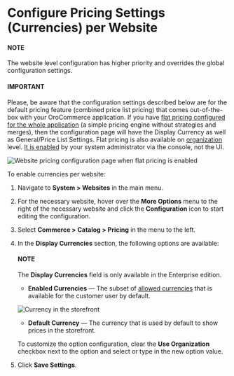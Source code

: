 <a id="pricing-currency-website"></a>

<a id="sys-websites-sysconfig-currency"></a>

# Configure Pricing Settings (Currencies) per Website

#### NOTE
The website level configuration has higher priority and overrides the global configuration settings.

#### IMPORTANT
Please, be aware that the configuration settings described below are for the default pricing feature (combined price list pricing) that comes out-of-the-box with your OroCommerce application. If you have [flat pricing configured for the whole application](../../../../../../../backend/setup/post-install/flat-pricing.md#dev-guide-setup-flat-pricing) (a simple pricing engine without strategies and merges), then the configuration page will have the Display Currency as well as General/Price List Settings. Flat pricing is also available on [organization](../../../../user-management/organizations/org-configuration/commerce/catalog/pricing.md#configuration-guide-commerce-configuration-catalog-pricing-organization) level. [It is enabled](../../../../../../../backend/setup/post-install/flat-pricing.md#dev-guide-setup-flat-pricing) by your system administrator via the console, not the UI.

![Website pricing configuration page when flat pricing is enabled](user/img/system/websites/web_configuration/flat-pricing-website-config.png)

To enable currencies per website:

1. Navigate to **System > Websites** in the main menu.
2. For the necessary website, hover over the <i class="fa fa-ellipsis-h fa-lg" aria-hidden="true"></i> **More Options** menu to the right of the necessary website and click the <i class="fas fa-cog" aria-hidden="true"></i> **Configuration** icon to start editing the configuration.
3. Select **Commerce > Catalog > Pricing** in the menu to the left.
4. In the **Display Currencies** section, the following options are available:

   #### NOTE
   The **Display Currencies** field is only available in the Enterprise edition.

   * **Enabled Currencies** — The subset of [allowed currencies](../../../../configuration/system/general-setup/global-currency.md#sys-config-sysconfig-general-setup-currency) that is available for the customer user by default.

   ![Currency in the storefront](user/img/system/websites/web_configuration/currency_on_the_front_store.png)
   * **Default Currency** — The currency that is used by default to show prices in the storefront.

   To customize the option configuration, clear the **Use Organization** checkbox next to the option and select or type in the new option value.
5. Click **Save Settings**.

<!-- fa-bars = fa-navicon -->
<!-- Ic Tiles is used as Set As Default in saved views, and as tiles in display layout options -->
<!-- IcPencil refers to Rename in Commerce and Inline Editing in CRM -->
<!-- Check mark in the square. -->
<!-- SortDesc is also used as drop-down arrow -->
<!-- A -->
<!-- B -->
<!-- C -->
<!-- D -->
<!-- E -->
<!-- F -->
<!-- G -->
<!-- H -->
<!-- I -->
<!-- L -->
<!-- M -->
<!-- P -->
<!-- R -->
<!-- S -->
<!-- T -->
<!-- U -->
<!-- Z -->
